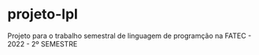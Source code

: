# projeto-lpl
Projeto para o trabalho semestral de linguagem de programção na FATEC - 2022 - 2º SEMESTRE
